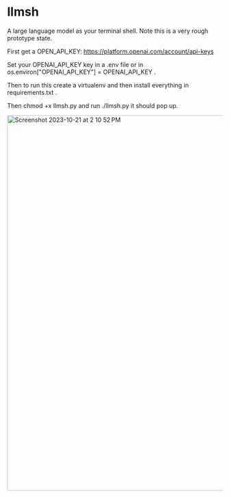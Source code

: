
# llmsh
A large language model as your terminal shell.
Note this is a very rough prototype state. 

First get a OPEN_API_KEY: https://platform.openai.com/account/api-keys

Set your OPENAI_API_KEY key in a .env file or in os.environ["OPENAI_API_KEY"] = OPENAI_API_KEY . 

Then to run this create a virtualenv and then install everything in requirements.txt . 

Then chmod +x llmsh.py and run  ./llmsh.py it should pop up.

<img width="878" alt="Screenshot 2023-10-21 at 2 10 52 PM" src="https://github.com/zitterbewegung/llmsh/assets/30265/f295ed6b-7f39-4487-a5ac-213a11fce734">
